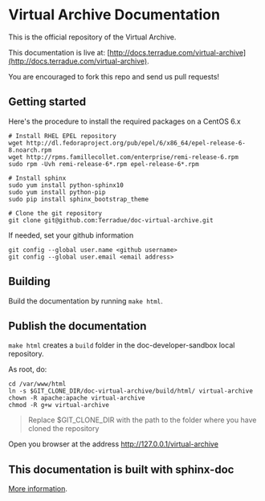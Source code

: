 # Virtual Archive Documentation

This is the official repository of the Virtual Archive. 

This documentation is live at:
[http://docs.terradue.com/virtual-archive](http://docs.terradue.com/virtual-archive).

You are encouraged to fork this repo and send us pull requests!

## Getting started

Here's the procedure to install the required packages on a CentOS 6.x

```
# Install RHEL EPEL repository
wget http://dl.fedoraproject.org/pub/epel/6/x86_64/epel-release-6-8.noarch.rpm
wget http://rpms.famillecollet.com/enterprise/remi-release-6.rpm
sudo rpm -Uvh remi-release-6*.rpm epel-release-6*.rpm

# Install sphinx
sudo yum install python-sphinx10
sudo yum install python-pip
sudo pip install sphinx_bootstrap_theme

# Clone the git repository
git clone git@github.com:Terradue/doc-virtual-archive.git
```

If needed, set your github information

```
git config --global user.name <github username>
git config --global user.email <email address>
```

## Building

Build the documentation by running ``make html``.


## Publish the documentation

``make html`` creates a ``build`` folder in the doc-developer-sandbox local repository.

As root, do:

```
cd /var/www/html
ln -s $GIT_CLONE_DIR/doc-virtual-archive/build/html/ virtual-archive
chown -R apache:apache virtual-archive
chmod -R g+w virtual-archive
```

> Replace $GIT_CLONE_DIR with the path to the folder where you have cloned the repository

Open you browser at the address http://127.0.0.1/virtual-archive

## This documentation is built with sphinx-doc

[More information](http://sphinx-doc.org/).
